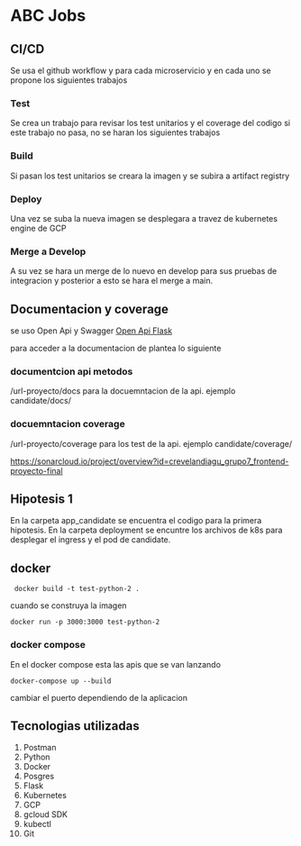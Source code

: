 # ABC Jobs

## CI/CD
Se usa el github workflow y para cada microservicio
y en cada uno se propone los siguientes trabajos

### Test

Se crea un trabajo para  revisar los test unitarios y el coverage del codigo
si este trabajo no pasa, no se haran los siguientes trabajos
### Build

Si pasan los test unitarios se creara la imagen y se subira a
artifact registry

### Deploy

Una vez se suba la nueva imagen se desplegara a travez de kubernetes engine de GCP

### Merge a Develop

A su vez se hara un merge de lo nuevo en develop para sus pruebas de
integracion y posterior a esto se hara el merge a main.

## Documentacion y coverage

se uso Open Api y Swagger [Open Api Flask](https://luolingchun.github.io/flask-openapi3/v2.x/)

para acceder a la documentacion de plantea lo siguiente

### documentcion api metodos
/url-proyecto/docs para la docuemntacion de la api. ejemplo candidate/docs/

### docuemntacion coverage
/url-proyecto/coverage para los test de la api. ejemplo candidate/coverage/

https://sonarcloud.io/project/overview?id=crevelandiagu_grupo7_frontend-proyecto-final

## Hipotesis 1

En la carpeta app_candidate se encuentra el codigo para la primera hipotesis.
En la carpeta deployment se encuntre los archivos de k8s para desplegar el ingress y el pod
de candidate.


## docker

```shell
 docker build -t test-python-2 . 
```
cuando se construya la imagen 


```shell
docker run -p 3000:3000 test-python-2 
```

### docker compose 

En el docker compose esta las apis que se van lanzando

```shell
docker-compose up --build
```

cambiar el puerto dependiendo de la aplicacion

## Tecnologias utilizadas
1. Postman
2. Python
3. Docker
4. Posgres
5. Flask
6. Kubernetes
7. GCP
8. gcloud SDK
9. kubectl
10. Git
